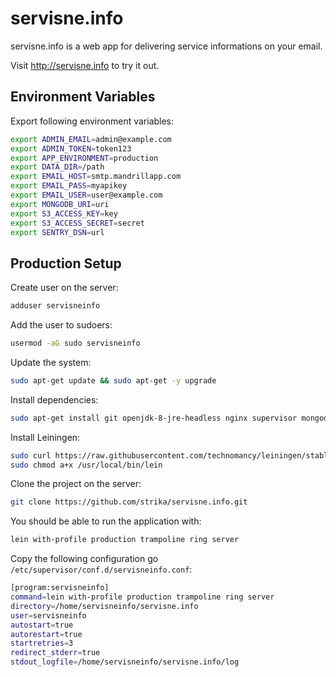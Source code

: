 # servisne.info

servisne.info is a web app for delivering service informations on your email.

Visit http://servisne.info to try it out.

## Environment Variables

Export following environment variables:

```bash
export ADMIN_EMAIL=admin@example.com
export ADMIN_TOKEN=token123
export APP_ENVIRONMENT=production
export DATA_DIR=/path
export EMAIL_HOST=smtp.mandrillapp.com
export EMAIL_PASS=myapikey
export EMAIL_USER=user@example.com
export MONGODB_URI=uri
export S3_ACCESS_KEY=key
export S3_ACCESS_SECRET=secret
export SENTRY_DSN=url
```

## Production Setup

Create user on the server:

```bash
adduser servisneinfo
```

Add the user to sudoers:

```bash
usermod -aG sudo servisneinfo
```

Update the system:

```bash
sudo apt-get update && sudo apt-get -y upgrade
```

Install dependencies:

```bash
sudo apt-get install git openjdk-8-jre-headless nginx supervisor mongodb-server
```

Install Leiningen:

```bash
sudo curl https://raw.githubusercontent.com/technomancy/leiningen/stable/bin/lein -o /usr/local/bin/lein
sudo chmod a+x /usr/local/bin/lein
```

Clone the project on the server:

```bash
git clone https://github.com/strika/servisne.info.git
```

You should be able to run the application with:

```bash
lein with-profile production trampoline ring server
```

Copy the following configuration go `/etc/supervisor/conf.d/servisneinfo.conf`:

```bash
[program:servisneinfo]
command=lein with-profile production trampoline ring server
directory=/home/servisneinfo/servisne.info
user=servisneinfo
autostart=true
autorestart=true
startretries=3
redirect_stderr=true
stdout_logfile=/home/servisneinfo/servisne.info/log
```
